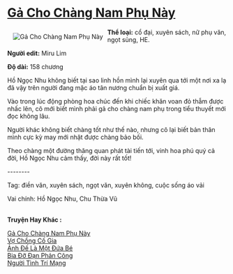 <a href="https://utruyen.com/truyen/ga-cho-chang-nam-phu-nay/19083/" title="Gả Cho Chàng Nam Phụ Này"><h1>Gả Cho Chàng Nam Phụ Này</h1></a><div style="display:table"><img align="right" style="float: left; padding: 10px;" src="https://utruyen.com/images/story/200x260/ga-cho-chang-nam-phu-nay.jpg" alt="Gả Cho Chàng Nam Phụ Này"><b>Thể loại:</b> cổ đại, xuyên sách, nữ phụ văn, ngọt sủng, HE.<p></p><b>Người edit:</b> Miru Lim<p></p><b>Độ dài:</b> 158 chương<p></p>Hồ Ngọc Nhu không biết tại sao linh hồn mình lại xuyên qua tới một nơi xa lạ đã vậy trên người đang mặc áo tân nương chuẩn bị xuất giá.<p></p>Vào trong lúc động phòng hoa chúc đến khi chiếc khăn voan đỏ thẫm được nhấc lên, cô mới biết mình phải gả cho chàng nam phụ trong tiểu thuyết mới đọc không lâu.<p></p>Người khác không biết chàng tốt như thế nào, nhưng cô lại biết bản thân mình cực kỳ may mới nhặt được chàng bảo bối.<p></p>Theo chàng một đường thăng quan phát tài tiến tới, vinh hoa phú quý cả đời, Hồ Ngọc Nhu cảm thấy, đời này rất tốt!<p></p>--------<p></p>Tag: điền văn, xuyên sách, ngọt văn, xuyên không, cuộc sống áo vải<p></p>Vai chính: Hồ Ngọc Nhu, Chu Thừa Vũ</div><p><br><b>Truyện Hay Khác :</b></p><a href="https://utruyen.com/truyen/ga-cho-chang-nam-phu-nay/19083/" alt="Gả Cho Chàng Nam Phụ Này">Gả Cho Chàng Nam Phụ Này</a><br/><a href="https://utruyen.com/truyen/vo-chong-co-gia/19121/" alt="Vợ Chồng Cố Gia">Vợ Chồng Cố Gia</a><br/><a href="https://github.com/quanluxury/ngontinh_top100/tree/master/19077" alt="Ảnh Đế Là Một Đứa Bé">Ảnh Đế Là Một Đứa Bé</a><br/><a href="https://github.com/quanluxury/ngontinh_top100/tree/master/15622" alt="Bia Đỡ Đạn Phản Công">Bia Đỡ Đạn Phản Công</a><br/><a href="https://images.google.com.bn/url?q=https%3A%2F%2Futruyen.com%2Ftruyen%2Fnguoi-tinh-tri-mang%2F17501%2F" alt="Người Tình Trí Mạng">Người Tình Trí Mạng</a><br/>